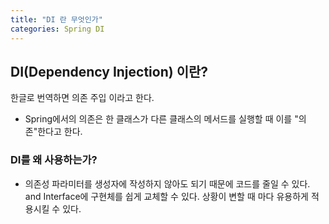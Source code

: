 ```yaml
---
title: "DI 란 무엇인가"
categories: Spring DI
---
```


## DI(Dependency Injection) 이란?



한글로 번역하면 의존 주입 이라고 한다.<br>

- Spring에서의 의존은 한 클래스가 다른 클래스의 메서드를 실행할 때 이를 "의존"한다고 한다.

### DI를 왜 사용하는가?

- 의존성 파라미터를 생성자에 작성하지 않아도 되기 때문에 코드를 줄일 수 있다. and Interface에 구현체를 쉽게 교체할 수 있다. 상황이 변할 때 마다 유용하게 적용시킬 수 있다.